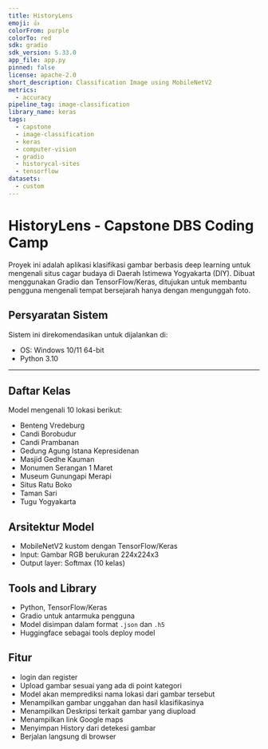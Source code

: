 ```yaml
---
title: HistoryLens
emoji: 👍
colorFrom: purple
colorTo: red
sdk: gradio
sdk_version: 5.33.0
app_file: app.py
pinned: false
license: apache-2.0
short_description: Classification Image using MobileNetV2
metrics:
  - accuracy
pipeline_tag: image-classification
library_name: keras
tags:
  - capstone
  - image-classification
  - keras
  - computer-vision
  - gradio
  - historycal-sites
  - tensorflow
datasets:
  - custom
---
```


# HistoryLens - Capstone DBS Coding Camp

Proyek ini adalah aplikasi klasifikasi gambar berbasis deep learning untuk mengenali situs cagar budaya di Daerah Istimewa Yogyakarta (DIY). Dibuat menggunakan Gradio dan TensorFlow/Keras, ditujukan untuk membantu pengguna mengenali tempat bersejarah hanya dengan mengunggah foto.

## Persyaratan Sistem

Sistem ini direkomendasikan untuk dijalankan di:

- OS: Windows 10/11 64-bit
- Python 3.10

---

##  Daftar Kelas

Model mengenali 10 lokasi berikut:
- Benteng Vredeburg  
- Candi Borobudur  
- Candi Prambanan  
- Gedung Agung Istana Kepresidenan  
- Masjid Gedhe Kauman  
- Monumen Serangan 1 Maret  
- Museum Gunungapi Merapi  
- Situs Ratu Boko  
- Taman Sari  
- Tugu Yogyakarta

## Arsitektur Model
- MobileNetV2 kustom dengan TensorFlow/Keras
- Input: Gambar RGB berukuran 224x224x3
- Output layer: Softmax (10 kelas)

##  Tools and Library
- Python, TensorFlow/Keras
- Gradio untuk antarmuka pengguna
- Model disimpan dalam format `.json` dan `.h5`
- Huggingface sebagai tools deploy model


##  Fitur
- login dan register
- Upload gambar sesuai yang ada di point kategori
- Model akan memprediksi nama lokasi dari gambar tersebut
- Menampilkan gambar unggahan dan hasil klasifikasinya
- Menampilkan Deskripsi terkait gambar yang diupload
- Menampilkan link Google maps 
- Menyimpan History dari detekesi gambar
- Berjalan langsung di browser
